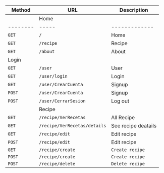 | Method | URL | Description |
|--------|-----|-------------|
| | Home | |
|--------|-----|-------------|
| `GET` | `/` | Home |
| `GET` | `/recipe` | Recipe |
| `GET` | `/about` | About |
| Login | | |
| `GET` | `/user` | User |
| `GET` | `/user/login` | Login |
| `GET` | `/user/CrearCuenta` | Signup |
| `POST` | `/user/CrearCuenta` | Signup |
| `POST` | `/user/CerrarSesion` | Log out |
| | Recipe | |
| `GET` | `/recipe/VerRecetas` | All Recipe |
| `GET` | `/recipe/VerRecetas/details` | See recipe deatails |
| `GET` |	`/recipe/edit` | Edit recipe | 
| `POST`| `/recipe/edit` | Edit recipe |
| `GET` | `/recipe/create`| `Create recipe` |
| `POST`| `/recipe/create`| `Create recipe` |
| `POST`| `/recipe/delete`| `Delete recipe` | 

